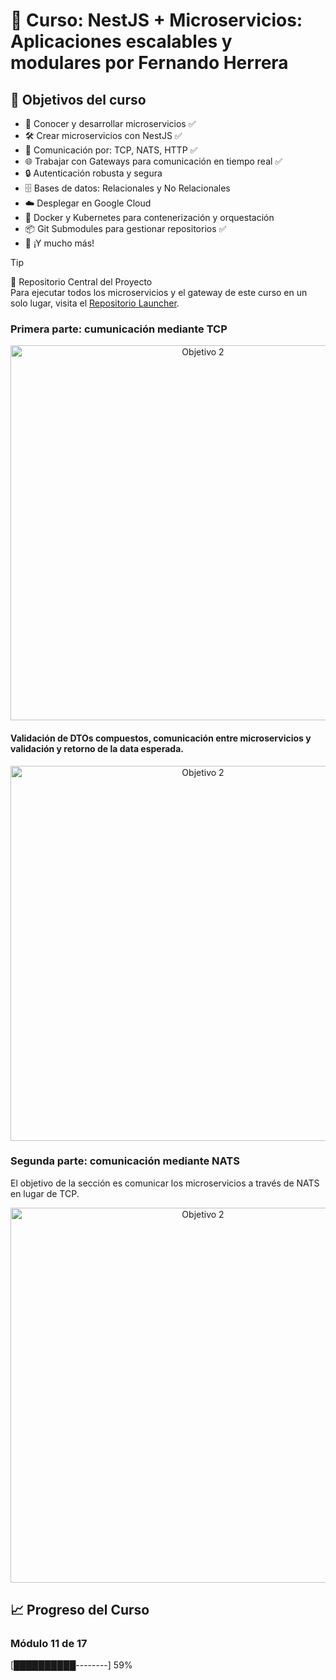 # 📘 Curso: NestJS + Microservicios: Aplicaciones escalables y modulares por Fernando Herrera

## 🎯 Objetivos del curso
- 🚀 Conocer y desarrollar microservicios ✅
- 🛠 Crear microservicios con NestJS ✅
- 🔗 Comunicación por: TCP, NATS, HTTP ✅
- 🌐 Trabajar con Gateways para comunicación en tiempo real ✅
- 🔒 Autenticación robusta y segura
- 🗄 Bases de datos: Relacionales y No Relacionales
- ☁️ Desplegar en Google Cloud
- 🐳 Docker y Kubernetes para contenerización y orquestación
- 📦 Git Submodules para gestionar repositorios ✅
- 🎯 ¡Y mucho más!

> [!TIP]
> 🚀 Repositorio Central del Proyecto  
> Para ejecutar todos los microservicios y el gateway de este curso en un solo lugar, visita el [Repositorio Launcher](https://github.com/AbrilSabatini/nest-microservices-launcher.git).

### Primera parte: cumunicación mediante TCP
<p align="center"><img src="https://github.com/user-attachments/assets/5967241f-d6b5-4ed7-9f6c-9d333e9584dc" width="600" alt="Objetivo 2"> </p>

#### Validación de DTOs compuestos, comunicación entre microservicios y validación y retorno de la data esperada.
<p align="center"><img src="https://github.com/user-attachments/assets/f771c848-1570-495a-9ac8-eef1fb5cb431" width="600" alt="Objetivo 2"> </p> 

### Segunda parte: comunicación mediante NATS
El objetivo de la sección es comunicar los microservicios a través de NATS en lugar de TCP.
<p align="center"><img src="https://github.com/user-attachments/assets/86ca0e31-84c2-4048-bf32-c5c36e007fa2" width="600" alt="Objetivo 2"> </p>

## 📈 Progreso del Curso
### Módulo 11 de 17
[██████████--------] 59%
